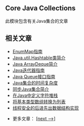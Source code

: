 ## Core Java Collections

此模块包含有关Java集合的文章

## 相关文章

+ [EnumMap指南](http://tu-yucheng.github.io/java-collection/2023/06/07/java-enum-map.html)
+ [Java.util.Hashtable类简介](http://tu-yucheng.github.io/java-collection/2023/06/07/java-hash-table.html)
+ [Java ArrayDeque简介](http://tu-yucheng.github.io/java-collection/2023/06/07/java-array-deque.html)
+ [Java迭代器指南](http://tu-yucheng.github.io/java-collection/2023/06/07/java-iterator.html)
+ [Java Queue接口指南](http://tu-yucheng.github.io/java-collection/2023/06/07/java-queue.html)
+ [Java集合的时间复杂度](http://tu-yucheng.github.io/java-collection/2023/06/07/java-collections-complexity.html)
+ [同步Java集合简介](http://tu-yucheng.github.io/java-collection/2023/06/07/java-synchronized-collections.html)
+ [在Java中定义字符堆栈](http://tu-yucheng.github.io/java-collection/2023/06/07/java-char-stack.html)
+ [将基本类型数组转换为列表](http://tu-yucheng.github.io/java-collection/2023/06/07/java-primitive-array-to-list.html)
+ [线程安全的后进先出数据结构实现](http://tu-yucheng.github.io/java-collection/2023/06/07/java-lifo-thread-safe.html)

- 更多文章： [[next -->]](../java-collections-2/README.md)
